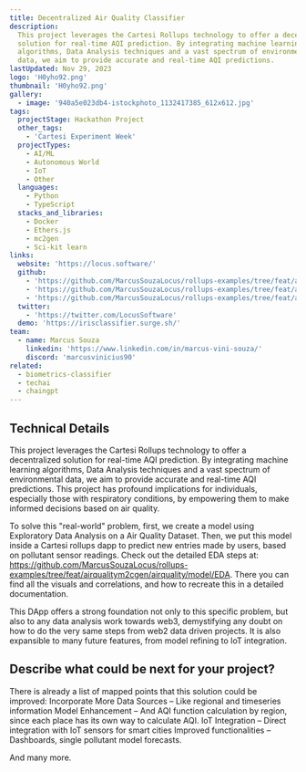 ```yaml
---
title: Decentralized Air Quality Classifier
description:
  This project leverages the Cartesi Rollups technology to offer a decentralized
  solution for real-time AQI prediction. By integrating machine learning
  algorithms, Data Analysis techniques and a vast spectrum of environmental
  data, we aim to provide accurate and real-time AQI predictions.
lastUpdated: Nov 29, 2023
logo: 'H0yho92.png'
thumbnail: 'H0yho92.png'
gallery:
  - image: '940a5e023db4-istockphoto_1132417385_612x612.jpg'
tags:
  projectStage: Hackathon Project
  other_tags:
    - 'Cartesi Experiment Week'
  projectTypes:
    - AI/ML
    - Autonomous World
    - IoT
    - Other
  languages:
    - Python
    - TypeScript
  stacks_and_libraries:
    - Docker
    - Ethers.js
    - mc2gen
    - Sci-kit learn
links:
  website: 'https://locus.software/'
  github:
    - 'https://github.com/MarcusSouzaLocus/rollups-examples/tree/feat/airqualitym2cgen/airquality'
    - 'https://github.com/MarcusSouzaLocus/rollups-examples/tree/feat/airqualitym2cgen/airquality/model/EDA'
    - 'https://github.com/MarcusSouzaLocus/rollups-examples/tree/feat/airqualitym2cgen/frontend-airquality'
  twitter:
    - 'https://twitter.com/LocusSoftware'
  demo: 'https://irisclassifier.surge.sh/'
team:
  - name: Marcus Souza
    linkedin: 'https://www.linkedin.com/in/marcus-vini-souza/'
    discord: 'marcusvinicius90'
related:
  - biometrics-classifier
  - techai
  - chaingpt
---
```


## Technical Details

This project leverages the Cartesi Rollups technology to offer a decentralized
solution for real-time AQI prediction. By integrating machine learning
algorithms, Data Analysis techniques and a vast spectrum of environmental data,
we aim to provide accurate and real-time AQI predictions. This project has
profound implications for individuals, especially those with respiratory
conditions, by empowering them to make informed decisions based on air quality.

To solve this "real-world" problem, first, we create a model using Exploratory
Data Analysis on a Air Quality Dataset. Then, we put this model inside a Cartesi
rollups dapp to predict new entries made by users, based on pollutant sensor
readings. Check out the detailed EDA steps at:
https://github.com/MarcusSouzaLocus/rollups-examples/tree/feat/airqualitym2cgen/airquality/model/EDA.
There you can find all the visuals and correlations, and how to recreate this in
a detailed documentation.

This DApp offers a strong foundation not only to this specific problem, but also
to any data analysis work towards web3, demystifying any doubt on how to do the
very same steps from web2 data driven projects. It is also expansible to many
future features, from model refining to IoT integration.

## Describe what could be next for your project?

There is already a list of mapped points that this solution could be improved:
Incorporate More Data Sources – Like regional and timeseries information Model
Enhancement – And AQI function calculation by region, since each place has its
own way to calculate AQI. IoT Integration – Direct integration with IoT sensors
for smart cities Improved functionalities – Dashboards, single pollutant model
forecasts.

And many more.
